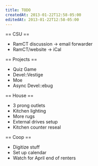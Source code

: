 ```yaml
---
title: TODO
createdAt: 2013-01-22T12:58-05:00
editedAt: 2013-01-22T12:58-05:00
---
```


== CSU ==
* RamCT discussion -> email forwarder
* RamCT/website -> iCal

== Projects ==
* Quiz Game
* Devel::Vestige
* Moe
* Async Devel::ebug

== House ==
* 3 prong outlets
* Kitchen lighting
* More rugs
* External drives setup
* Kitchen counter reseal

== Coop ==
* Digitize stuff
* Set up calendar
* Watch for April end of renters


